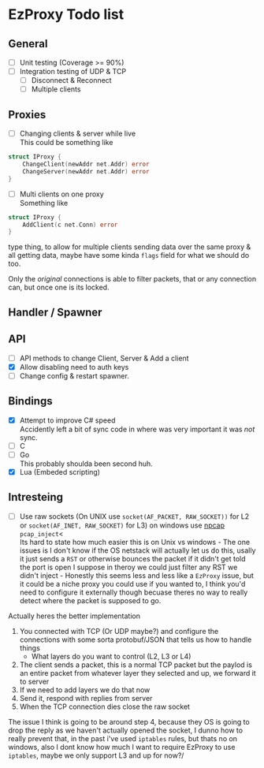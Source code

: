 # EzProxy Todo list
## General
- [ ] Unit testing (Coverage >= 90%)
- [ ] Integration testing of UDP & TCP 
    - [ ] Disconnect & Reconnect
    - [ ] Multiple clients
## Proxies
- [ ] Changing clients & server while live
<br>This could be something like
``` go
struct IProxy {
    ChangeClient(newAddr net.Addr) error
    ChangeServer(newAddr net.Addr) error
}
```
- [ ] Multi clients on one proxy 
<br>Something like 
```go
struct IProxy {
    AddClient(c net.Conn) error
}
```
type thing, to allow for multiple clients sending data over the same proxy & all getting data, maybe have some kinda `flags` field for what we should do too.

Only the *original* connections is able to filter packets, that or any connection can, but once one is its locked.
## Handler / Spawner
## API
- [ ] API methods to change Client, Server & Add a client
- [X] Allow disabling need to auth keys
- [ ] Change config & restart spawner.
## Bindings
- [X] Attempt to improve C# speed 
<br>Accidently left a bit of sync code in where was very important it was *not* sync.
- [ ] C 
- [ ] Go
<br>This probably shoulda been second huh.
- [X] Lua (Embeded scripting)
  
## Intresteing
- [ ] Use raw sockets (On UNIX use `socket(AF_PACKET, RAW_SOCKET))` for L2 or `socket(AF_INET, RAW_SOCKET)` for L3) on windows use [npcap](https://npcap.com/guide/wpcap/pcap_inject.html) `pcap_inject`<
<br>Its hard to state how much easier this is on Unix vs windows - The one issues is I don't know if the OS netstack will actually let us do this, usally it just sends a `RST` or otherwise bounces the packet if it didn't get told the port is open
I suppose in theroy we could just filter any RST we didn't inject - Honestly this seems less and less like a `EzProxy` issue, but it could be a niche proxy you could use if you wanted to, I think you'd need to configure it externally though becuase theres no way to really detect 
where the packet is supposed to go.

Actually heres the better implementation 

1. You connected with TCP (Or UDP maybe?) and configure the connections with some sorta protobuf/JSON that tells us how to handle things
   * What layers do you want to control (L2, L3 or L4)
2. The client sends a packet, this is a normal TCP packet but the paylod is an entire packet from whatever layer they selected and up, we forward it to server
3. If we need to add layers we do that now
4. Send it, respond with replies from server
5. When the TCP connection dies close the raw socket

The issue I think is going to be around step 4, because they OS is going to drop the reply as we haven't actually opened the socket, I dunno how to really prevent that, in the past i've used `iptables` rules, but thats no on windows, also I dont know how much I want to require EzProxy to use `iptables`, maybe we only support L3 and up for now?/ 
